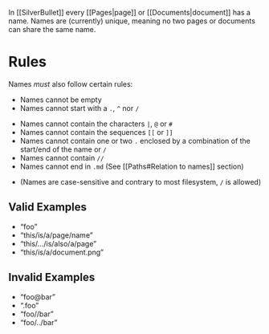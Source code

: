 In [[SilverBullet]] every [[Pages|page]] or [[Documents|document]] has a name. Names are (currently) unique, meaning no two pages or documents can share the same name.

# Rules
Names _must_ also follow certain rules:
- Names cannot be empty
- Names cannot start with a `.`, `^` nor `/`
* Names cannot contain the characters `|`, `@` or `#`
* Names cannot contain the sequences `[[` or `]]`
* Names cannot contain one or two `.` enclosed by a combination of the start/end of the name or `/`
* Names cannot contain `//`
* Names cannot end in `.md` (See [[Paths#Relation to names]] section)
- (Names are case-sensitive and contrary to most filesystem, `/` is allowed)

## Valid Examples
- “foo”
- “this/is/a/page/name”
- “this/.../is/also/a/page”
- “this/is/a/document.png”

## Invalid Examples
- “foo@bar”
- “.foo”
- “foo//bar”
- “foo/../bar”
